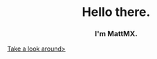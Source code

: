 <h1 align="center">Hello there.</h1>

<h3 align="center">I'm MattMX.</h3>

<a align="center" href="https://github.com/Matt-MX/repositories/">Take a look around>
